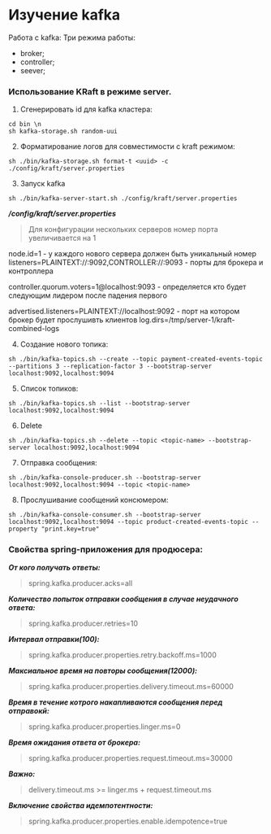 # Изучение kafka

Работа с kafka:
Три режима работы:

- broker;
- controller;
- seever;

### Использование KRaft в режиме server.

1. Сгенерировать id для kafka кластера:

```shell
cd bin \n
sh kafka-storage.sh random-uui
```

2. Форматирование логов для совместимости с kraft режимом:

```shell
sh ./bin/kafka-storage.sh format-t <uuid> -c ./config/kraft/server.properties
```

3. Запуск kafka

```shell
sh ./bin/kafka-server-start.sh ./config/kraft/server.properties
```

_**/config/kraft/server.properties**_

> Для конфигурации нескольких серверов номер порта увеличивается на 1

node.id=1 - у каждого нового сервера должен быть уникальный номер
listeners=PLAINTEXT://:9092,CONTROLLER://:9093 - порты для брокера и контроллера

controller.quorum.voters=1@localhost:9093 - определяется кто будет следующим лидером после падения первого

advertised.listeners=PLAINTEXT://localhost:9092 - порт на котором брокер будет прослушивть клиентов
log.dirs=/tmp/server-1/kraft-combined-logs

4. Создание нового топика:
```shell
sh ./bin/kafka-topics.sh --create --topic payment-created-events-topic --partitions 3 --replication-factor 3 --bootstrap-server localhost:9092,localhost:9094
```

5. Список топиков:
```shell
sh ./bin/kafka-topics.sh --list --bootstrap-server localhost:9092,localhost:9094
```

6. Delete
```shell
sh ./bin/kafka-topics.sh --delete --topic <topic-name> --bootstrap-server localhost:9092,localhost:9094
```

7. Отправка сообщения:
```shell
sh ./bin/kafka-console-producer.sh --bootstrap-server localhost:9092,localhost:9094 --topic <topic-name>
```

8. Прослушивание сообщений консюмером:
```shell
sh ./bin/kafka-console-consumer.sh --bootstrap-server localhost:9092,localhost:9094 --topic product-created-events-topic --property "print.key=true"
```

### Свойства spring-приложения для продюсера:  
_**От кого получать ответы:**_
>spring.kafka.producer.acks=all

_**Количество попыток отправки сообщения в случае неудачного ответа:**_
>spring.kafka.producer.retries=10

_**Интервал отправки(100):**_
>spring.kafka.producer.properties.retry.backoff.ms=1000

_**Максиальное время на повторы сообщения(12000):**_
>spring.kafka.producer.properties.delivery.timeout.ms=60000

_**Время в течение котрого накапливаются сообщения перед отправокй:**_
>spring.kafka.producer.properties.linger.ms=0

_**Время ожидания ответа от брокера:**_
>spring.kafka.producer.properties.request.timeout.ms=30000

_**Важно:**_
>delivery.timeout.ms >= linger.ms + request.timeout.ms

_**Включение свойства идемпотентности:**_
>spring.kafka.producer.properties.enable.idempotence=true